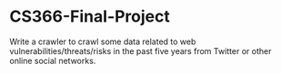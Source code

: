 # CS366-Final-Project


Write a crawler to crawl some data related to web vulnerabilities/threats/risks in the past five years from Twitter or other online social networks.
